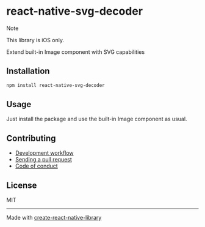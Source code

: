 # react-native-svg-decoder

> [!NOTE]
> This library is iOS only.

Extend built-in Image component with SVG capabilities

## Installation

```sh
npm install react-native-svg-decoder
```

## Usage

Just install the package and use the built-in Image component as usual.

## Contributing

- [Development workflow](CONTRIBUTING.md#development-workflow)
- [Sending a pull request](CONTRIBUTING.md#sending-a-pull-request)
- [Code of conduct](CODE_OF_CONDUCT.md)

## License

MIT

---

Made with [create-react-native-library](https://github.com/callstack/react-native-builder-bob)
